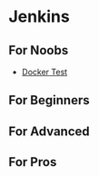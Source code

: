 # Jenkins

## For Noobs
  * [Docker Test](/Jenkins/dockertest)

## For Beginners

## For Advanced

## For Pros
